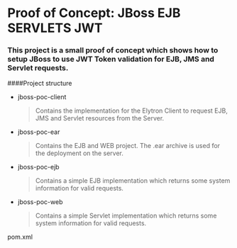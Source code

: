 # Proof of Concept: JBoss EJB SERVLETS JWT 

### This project is a small proof of concept which shows how to setup JBoss to use JWT Token validation for EJB, JMS and Servlet requests.

####Project structure

- jboss-poc-client
  > Contains the implementation for the Elytron Client to request EJB, JMS and Servlet resources from the Server.

- jboss-poc-ear
  > Contains the EJB and WEB project. The .ear archive is used for the deployment on the server.

- jboss-poc-ejb
  > Contains a simple EJB implementation which returns some system information for valid requests.

- jboss-poc-web
  > Contains a simple Servlet implementation which returns some system information for valid requests.

pom.xml
